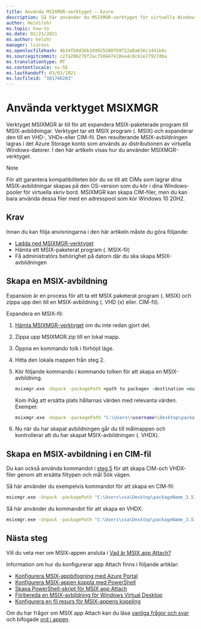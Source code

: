 ```yaml
---
title: Använda MSIXMGR-verktyget – Azure
description: Så här använder du MSIXMGR-verktyget för virtuella Windows-datorer.
author: Heidilohr
ms.topic: how-to
ms.date: 02/23/2021
ms.author: helohr
manager: lizross
ms.openlocfilehash: 4b34fb0d3bb2d49255007b9722a0a636c1441b8c
ms.sourcegitcommit: c27a20b278f2ac758447418ea4c8c61e27927d6a
ms.translationtype: MT
ms.contentlocale: sv-SE
ms.lasthandoff: 03/03/2021
ms.locfileid: "101746283"
---
```

# <a name="using-the-msixmgr-tool"></a>Använda verktyget MSIXMGR

Verktyget MSIXMGR är till för att expandera MSIX-paketerade program till MSIX-avbildningar. Verktyget tar ett MSIX program (. MSIX) och expanderar den till en VHD-, VHDx-eller CIM-fil. Den resulterande MSIX-avbildningen lagras i det Azure Storage konto som används av distributionen av virtuella Windows-datorer. I den här artikeln visas hur du använder MSIXMGR-verktyget.

>[!NOTE]
>För att garantera kompatibiliteten bör du se till att CIMs som lagrar dina MSIX-avbildningar skapas på den OS-version som du kör i dina Windows-pooler för virtuella skriv bord. MSIXMGR kan skapa CIM-filer, men du kan bara använda dessa filer med en adresspool som kör Windows 10 20H2.

## <a name="requirements"></a>Krav

Innan du kan följa anvisningarna i den här artikeln måste du göra följande:

- [Ladda ned MSIXMGR-verktyget](https://aka.ms/msixmgr)
- Hämta ett MSIX-paketerat program (. MSIX-fil)
- Få administratörs behörighet på datorn där du ska skapa MSIX-avbildningen

## <a name="create-an-msix-image"></a>Skapa en MSIX-avbildning

Expansion är en process för att ta ett MSIX paketerat program (. MSIX) och zippa upp den till en MSIX-avbildning (. VHD (x) eller. CIM-fil).

Expandera en MSIX-fil:

1. [Hämta MSIXMGR-verktyget](https://aka.ms/msixmgr) om du inte redan gjort det.

2. Zippa upp MSIXMGR.zip till en lokal mapp.

3. Öppna en kommando tolk i förhöjd läge.

4. Hitta den lokala mappen från steg 2.

5. Kör följande kommando i kommando tolken för att skapa en MSIX-avbildning.

    ```cmd
    msixmgr.exe -Unpack -packagePath <path to package> -destination <output folder> [-applyacls] [-create] [-vhdSize <size in MB>] [-filetype <CIM | VHD | VHDX>] [-rootDirectory <rootDirectory>]
    ```

    Kom ihåg att ersätta plats hållarnas värden med relevanta värden. Exempel:

    ```cmd
    msixmgr.exe -Unpack -packagePath "C:\Users\%username%\Desktop\packageName_3.51.1.0_x64__81q6ced8g4aa0.msix" -destination "c:\temp\packageName.vhdx" -applyacls -create -vhdSize 200 -filetype "vhdx" -rootDirectory apps
    ```

6. Nu när du har skapat avbildningen går du till målmappen och kontrollerar att du har skapat MSIX-avbildningen (. VHDX).

## <a name="create-an-msix-image-in-a-cim-file"></a>Skapa en MSIX-avbildning i en CIM-fil

Du kan också använda kommandot i [steg 5](#create-an-msix-image) för att skapa CIM-och VHDX-filer genom att ersätta filtypen och mål Sök vägen.

Så här använder du exempelvis kommandot för att skapa en CIM-fil:

```cmd
msixmgr.exe -Unpack -packagePath "C:\Users\ssa\Desktop\packageName_3.51.1.0_x64__81q6ced8g4aa0.msix" -destination "c:\temp\packageName.cim" -applyacls -create -vhdSize 200 -filetype "cim" -rootDirectory apps
```

Så här använder du kommandot för att skapa en VHDX:

```cmd
msixmgr.exe -Unpack -packagePath "C:\Users\ssa\Desktop\packageName_3.51.1.0_x64__81q6ced8g4aa0.msix" -destination "c:\temp\packageName.vhdx" -applyacls -create -vhdSize 200 -filetype "vhdx" -rootDirectory apps
```

## <a name="next-steps"></a>Nästa steg

Vill du veta mer om MSIX-appen ansluta i [Vad är MSIX app Attach?](what-is-app-attach.md)

Information om hur du konfigurerar app Attach finns i följande artiklar:

- [Konfigurera MSIX-appbifogning med Azure Portal](app-attach-azure-portal.md)
- [Konfigurera MSIX-appen koppla med PowerShell](app-attach-powershell.md)
- [Skapa PowerShell-skript för MSIX app Attach](app-attach.md)
- [Förbereda en MSIX-avbildning för Windows Virtual Desktop](app-attach-image-prep.md)
- [Konfigurera en fil resurs för MSIX-appens koppling](app-attach-file-share.md)

Om du har frågor om MSIX app Attach kan du läsa [vanliga frågor och svar](app-attach-faq.md) och bifogade [ord i appen](app-attach-glossary.md).
